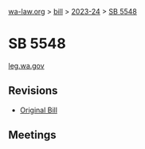 [wa-law.org](/) > [bill](/bill/) > [2023-24](/bill/2023-24/) > [SB 5548](/bill/2023-24/sb/5548/)

# SB 5548
[leg.wa.gov](https://app.leg.wa.gov/billsummary?BillNumber=5548&Year=2023&Initiative=false)

## Revisions
* [Original Bill](1/)

## Meetings